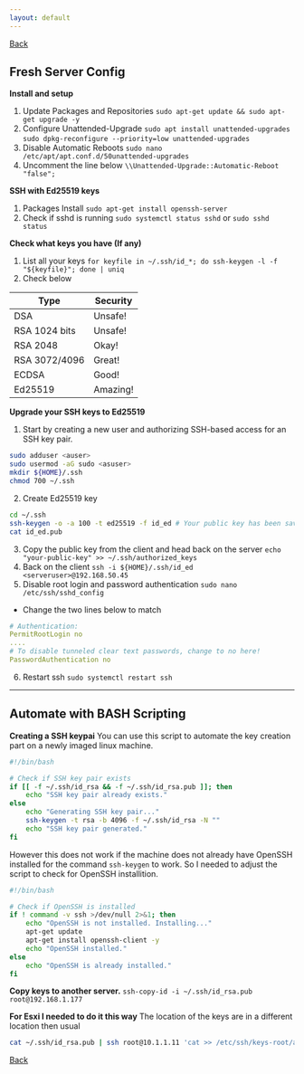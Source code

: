 ```yaml
---
layout: default
---
```

[Back](./)

## Fresh Server Config

**Install and setup**

1. Update Packages and Repositories
`sudo apt-get update && sudo apt-get upgrade -y`
2. Configure Unattended-Upgrade
`sudo apt install unattended-upgrades`
`sudo dpkg-reconfigure --priority=low unattended-upgrades`
3. Disable Automatic Reboots
`sudo nano /etc/apt/apt.conf.d/50unattended-upgrades`
4. Uncomment the line below 
`\\Unattended-Upgrade::Automatic-Reboot "false";`

**SSH with Ed25519 keys**

1. Packages Install
`sudo apt-get install openssh-server`
2. Check if sshd is running
`sudo systemctl status sshd`
or 
`sudo sshd status`

**Check what keys you have (If any)**

1. List all your keys
`for keyfile in ~/.ssh/id_*; do ssh-keygen -l -f "${keyfile}"; done | uniq`
2. Check below 

| **Type**      | **Security** |
|---------------|--------------|
| DSA           | Unsafe!      |
| RSA 1024 bits | Unsafe!      |
| RSA 2048      | Okay!        |
| RSA 3072/4096 | Great!       |
| ECDSA         | Good!        |
| Ed25519       | Amazing!     |

**Upgrade your SSH keys to Ed25519**

1. Start by creating a new user and authorizing SSH-based access for an SSH key pair.
```bash
sudo adduser <auser>
sudo usermod -aG sudo <asuser> 
mkdir ${HOME}/.ssh
chmod 700 ~/.ssh
```
2. Create Ed25519 key
```bash
cd ~/.ssh
ssh-keygen -o -a 100 -t ed25519 -f id_ed # Your public key has been saved in id_ed.pub
cat id_ed.pub
```
3. Copy the public key from the client and head back on the server 
`echo "your-public-key" >> ~/.ssh/authorized_keys`
4. Back on the client
`ssh -i ${HOME}/.ssh/id_ed <serveruser>@192.168.50.45`
5. Disable root login and password authentication 
`sudo nano /etc/ssh/sshd_config`
- Change the two lines below to match
```yml
# Authentication:
PermitRootLogin no
....
# To disable tunneled clear text passwords, change to no here!
PasswordAuthentication no
```
6. Restart ssh
`sudo systemctl restart ssh`

* * *

## Automate with BASH Scripting

**Creating a SSH keypai**
You can use this script to automate the key creation part on a newly imaged linux machine. 
```BASH
#!/bin/bash

# Check if SSH key pair exists
if [[ -f ~/.ssh/id_rsa && -f ~/.ssh/id_rsa.pub ]]; then
    echo "SSH key pair already exists."
else
    echo "Generating SSH key pair..."
    ssh-keygen -t rsa -b 4096 -f ~/.ssh/id_rsa -N ""
    echo "SSH key pair generated."
fi
```

However this does not work if the machine does not already have OpenSSH installed for the command `ssh-keygen` to work.
So I needed to adjust the script to check for OpenSSH installition.

```BASH
#!/bin/bash

# Check if OpenSSH is installed 
if ! command -v ssh >/dev/null 2>&1; then 
	echo "OpenSSH is not installed. Installing..." 
	apt-get update 
	apt-get install openssh-client -y 
	echo "OpenSSH installed." 
else 
	echo "OpenSSH is already installed." 
fi
```

**Copy keys to another server.**
`ssh-copy-id -i ~/.ssh/id_rsa.pub root@192.168.1.177`

**For Esxi I needed to do it this way**
The location of the keys are in a different location then usual
```sh
cat ~/.ssh/id_rsa.pub | ssh root@10.1.1.11 'cat >> /etc/ssh/keys-root/authorized_keys' 
```

[Back](./)
